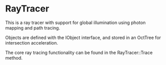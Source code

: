 # RayTracer
 
This is a ray tracer with support for global illumination using photon mapping and path tracing.

Objects are defined with the IObject interface, and stored in an OctTree for intersection acceleration.

The core ray tracing functionality can be found in the RayTracer::Trace method.